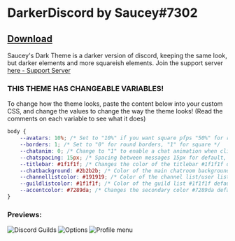 # DarkerDiscord by Saucey#7302
## [Download](https://raw.githubusercontent.com/redsauce117/SauceysDiscordThemes/master/DarkerDiscordTheme.theme.css)

Saucey's Dark Theme is a darker version of discord, keeping the same look, but darker elements and more squareish elements.
Join the support server [here - Support Server](https://discord.gg/ceutp6D)

### THIS THEME HAS CHANGEABLE VARIABLES!
To change how the theme looks, paste the content below into your custom CSS, and change the values to change the way the theme looks! (Read the comments on each variable to see what it does)

```CSS
body {
    --avatars: 10%; /* Set to "10%" if you want square pfps "50%" for round */
    --borders: 1; /* Set to "0" for round borders, "1" for square */
    --chatanim: 0; /* Change to "1" to enable a chat animation when clicking into a chat "0" to disable */
    --chatspacing: 15px; /* Spacing between messages 15px for default, 10px for closer) */
    --titlebar: #1f1f1f; /* Changes the color of the titlebar #1f1f1f default */
    --chatbackground: #2b2b2b; /* Color of the main chatroom background #2b2b2b default */
    --channellistcolor: #191919; /* Color of the channel list/user list and friends list #191919 default */
    --guildlistcolor: #1f1f1f; /* Color of the guild list #1f1f1f default */
    --accentcolor: #7289da; /* Changes the secondary color #7289da default discord color #c95738 for a nice orange */
}
```

### Previews:
![Discord Guilds](https://i.imgur.com/N5iD1aQ.png)
![Options](https://i.imgur.com/kOaGN9k.png)
![Profile menu](https://i.imgur.com/quHYWmK.gif)
